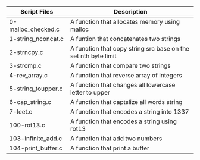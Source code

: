 
| Script Files | Description |
| ----------- | ----------- |
| 0-malloc_checked.c |A function that allocates memory using malloc |
| 1-string_nconcat.c | A funtion that concatenates two strings |
| 2-strncpy.c | A function that copy string src base on the set nth byte limit |
| 3-strcmp.c | A function that compare two strings |
| 4-rev_array.c | A function that reverse array of integers |
| 5-string_toupper.c | A function that changes all lowercase letter to upper |
| 6-cap_string.c | A function that captslize all words string |
| 7-leet.c | A function that encodes a string into 1337 |
|100-rot13.c | A function that encodes a string using rot13 |
|103-infinite_add.c | A function that add two numbers |
| 104-print_buffer.c | A function that print a buffer |
